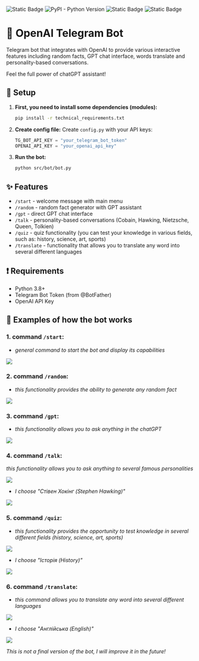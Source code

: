 ![Static Badge](https://img.shields.io/badge/open--ai--telegram--bot-white?style=for-the-badge&logo=probot&logoColor=blue&labelColor=black&color=white) ![PyPI - Python Version](https://img.shields.io/pypi/pyversions/python-telegram-bot?style=for-the-badge&logo=Python&logoColor=blue&labelColor=black&color=white) ![Static Badge](https://img.shields.io/badge/Telegram-white?style=for-the-badge&logo=Telegram&logoColor=blue&labelColor=black&color=white) ![Static Badge](https://img.shields.io/badge/ChatGPT-black?style=for-the-badge&logo=openai&logoColor=blue&labelColor=black&color=white)

# 🤖 OpenAI Telegram Bot

Telegram bot that integrates with OpenAI to provide various interactive features including random facts, GPT chat interface, words translate and personality-based conversations.

Feel the full power of chatGPT assistant!

## 🔧 Setup

1. **First, you need to install some dependencies (modules):**
   
    ```bash
    pip install -r technical_requirements.txt
    ```

2. **Create config file:**
   Create `config.py` with your API keys:
   ```python
   TG_BOT_API_KEY = "your_telegram_bot_token"
   OPENAI_API_KEY = "your_openai_api_key"
   ```

3. **Run the bot:**
   ```bash
   python src/bot/bot.py
   ```

## ✨ Features

- `/start` - welcome message with main menu 
- `/random` - random fact generator with GPT assistant 
- `/gpt` - direct GPT chat interface  
- `/talk` - personality-based conversations (Cobain, Hawking, Nietzsche, Queen, Tolkien)
- `/quiz` - quiz functionality (you can test your knowledge in various fields, such as: history, science, art, sports)
- `/translate` - functionality that allows you to translate any word into several different languages

## ❗ Requirements

- Python 3.8+
- Telegram Bot Token (from @BotFather)
- OpenAI API Key

## 👷 Examples of how the bot works

### 1. command `/start`:

- _general command to start the bot and display its capabilities_

![](src/resources/screenshots/screenshot1.png)

### 2. command `/random`:

- _this functionality provides the ability to generate any random fact_

![](src/resources/screenshots/screenshot2.png)

### 3. command `/gpt`:

- _this functionality allows you to ask anything in the chatGPT_

![](src/resources/screenshots/screenshot3.png)

### 4. command `/talk`:

_this functionality allows you to ask anything to several famous personalities_

![](src/resources/screenshots/screenshot4.png)

- _I choose "Стівен Хокінг (Stephen Hawking)"_

![](src/resources/screenshots/screenshot4.1.png)

### 5. command `/quiz`:

- _this functionality provides the opportunity to test knowledge in several different fields (history, science, art, sports)_

![](src/resources/screenshots/screenshot5.png)

- _I choose "Історія (History)"_

![](src/resources/screenshots/screenshot5.1.png)

### 6. command `/translate`:
 
- _this command allows you to translate any word into several different languages_

![](src/resources/screenshots/screenshot6.png)

- _I choose "Англійська (English)"_ 

![](src/resources/screenshots/screenshot6.1.png)

_This is not a final version of the bot, I will improve it in the future!_

